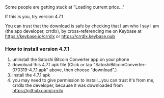 Some people are getting stuck at "Loading current price..."

If this is you, try version 4.7.1

You can trust that the download is safe by checking that I am who I say I am (the app developer, crrdlx), by cross-referencing me on Keybase at https://keybase.io/crrdlx or https://crrdlx.keybase.pub

### How to install version 4.7.1

1. uninstall the Satoshi Bitcoin Converter app on your phone
2. download this 4.7.1 apk file (Click or tap "SatoshiBitcoinConverter-070319-4.7.1.apk" above, then choose "download".)
3. install the 4.7.1 apk
4. you may need to give permission to install...you can trust it's from me, crrdlx the developer, because it was downloaded from https://github.com/crrdlx
